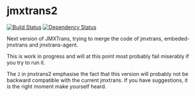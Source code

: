 jmxtrans2
=========

[![Build Status](https://travis-ci.org/jmxtrans/jmxtrans2.svg?branch=master)](https://travis-ci.org/jmxtrans/jmxtrans2)
[![Dependency Status](https://www.versioneye.com/user/projects/5484bdc4d6cc391db60001d7/badge.svg?style=flat)](https://www.versioneye.com/user/projects/5484bdc4d6cc391db60001d7)

Next version of JMXTrans, trying to merge the code of jmxtrans, embeded-jmxtrans and jmxtrans-agent.

This is work in progress and will at this point most probably fail miserably if you try to run it.

The `2` in jmxtrans2 emphasise the fact that this version will probably not be backward compatible with the current jmxtrans. If you have suggestions, it is the right moment make yourself heard.
